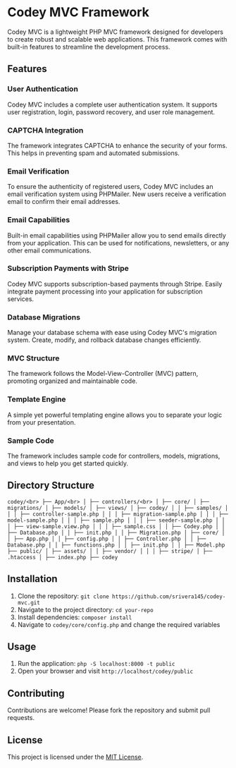 # Codey MVC Framework

Codey MVC is a lightweight PHP MVC framework designed for developers to create robust and scalable web applications. This framework comes with built-in features to streamline the development process.

## Features

### User Authentication
Codey MVC includes a complete user authentication system. It supports user registration, login, password recovery, and user role management.

### CAPTCHA Integration
The framework integrates CAPTCHA to enhance the security of your forms. This helps in preventing spam and automated submissions.

### Email Verification
To ensure the authenticity of registered users, Codey MVC includes an email verification system using PHPMailer. New users receive a verification email to confirm their email addresses.

### Email Capabilities
Built-in email capabilities using PHPMailer allow you to send emails directly from your application. This can be used for notifications, newsletters, or any other email communications.

### Subscription Payments with Stripe
Codey MVC supports subscription-based payments through Stripe. Easily integrate payment processing into your application for subscription services.

### Database Migrations
Manage your database schema with ease using Codey MVC's migration system. Create, modify, and rollback database changes efficiently.

### MVC Structure
The framework follows the Model-View-Controller (MVC) pattern, promoting organized and maintainable code.

### Template Engine
A simple yet powerful templating engine allows you to separate your logic from your presentation.

### Sample Code
The framework includes sample code for controllers, models, migrations, and views to help you get started quickly.

## Directory Structure
`codey/<br>
├── App/<br>
│ ├── controllers/<br>
│ ├── core/
│ ├── migrations/
│ ├── models/
│ ├── views/
│ ├── codey/
│ │ ├── samples/
│ │ │ ├── controller-sample.php
│ │ │ ├── migration-sample.php
│ │ │ ├── model-sample.php
│ │ │ ├── sample.php
│ │ │ ├── seeder-sample.php
│ │ │ ├── view-sample.view.php
│ │ │ ├── sample.css
│ │ ├── Codey.php
│ │ ├── Database.php
│ │ ├── init.php
│ │ ├── Migration.php
│ ├── core/
│ │ ├── App.php
│ │ ├── config.php
│ │ ├── Controller.php
│ │ ├── Database.php
│ │ ├── functions.php
│ │ ├── init.php
│ │ ├── Model.php
├── public/
│ ├── assets/
│ │ ├── vendor/
│ │ │ ├── stripe/
│ ├── .htaccess
│ ├── index.php
├── codey`

## Installation

1. Clone the repository: `git clone https://github.com/srivera145/codey-mvc.git`
2. Navigate to the project directory: `cd your-repo`
3. Install dependencies: `composer install`
4. Navigate to `codey/core/config.php` and change the required variables

## Usage

1. Run the application: `php -S localhost:8000 -t public`
2. Open your browser and visit `http://localhost/codey/public`

## Contributing

Contributions are welcome! Please fork the repository and submit pull requests.

## License

This project is licensed under the [MIT License](LICENSE).
